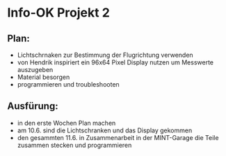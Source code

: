 # Info-OK Projekt 2

## Plan:
- Lichtschrnaken zur Bestimmung der Flugrichtung verwenden
- von Hendrik inspiriert ein 96x64 Pixel Display nutzen um Messwerte auszugeben
- Material besorgen
- programmieren und troubleshooten

## Ausfürung:
- in den erste Wochen Plan machen
- am 10.6. sind die Lichtschranken und das Display gekommen
- den gesammten 11.6. in Zusammenarbeit in der MINT-Garage die Teile zusammen stecken und programmieren